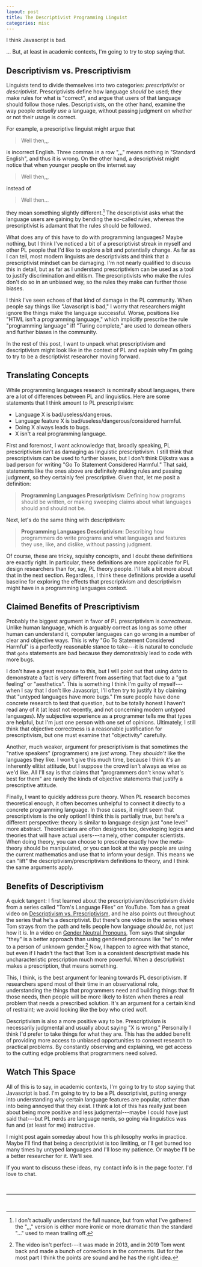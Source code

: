 ```yaml
---
layout: post
title: The Descriptivist Programming Linguist
categories: misc
---
```


I think Javascript is bad.

... But, at least in academic contexts, I'm going to try to stop saying that.

## Descriptivism vs. Prescriptivism

Linguists tend to divide themselves into two categories: _prescriptivist_ or _descriptivist_.
Prescriptivists define how language _should_ be used; they make rules for what is "correct", and
argue that users of that language should follow those rules. Descriptivists, on the other hand,
examine the way people _actually use_ a language, without passing judgment on whether or not
their usage is correct.

For example, a prescriptive linguist might argue that

> Well then,,,

is incorrect English. Three commas in a row ",,," means nothing in "Standard English", and thus it
is wrong. On the other hand, a descriptivist might notice that when younger people on the internet
say

> Well then,,,

instead of

> Well then...

they mean something slightly different.[^1] The descriptivist asks what the language users are
gaining by bending the so-called rules, whereas the prescriptivist is adamant that the rules
should be followed.

[^1]:
    I don't actually understand the full nuance, but from what I've gathered the ",,," version is
    either more ironic or more dramatic than the standard "..." used to mean trailing off.

What does any of this have to do with programming languages? Maybe nothing, but I think I've
noticed a bit of a prescriptivist streak in myself and other PL people that I'd like to explore a
bit and potentially change. As far as I can tell, most modern linguists are descriptivists and
think that a prescriptivist mindset can be damaging. I'm not nearly qualified to discuss this in
detail, but as far as I understand prescriptivism can be used as a tool to justify discrimination
and elitism. The prescriptivists who make the rules don't do so in an unbiased way, so the rules
they make can further those biases.

I think I've seen echoes of that kind of damage in the PL community. When people say things like
"Javascript is bad," I worry that researchers might ignore the things make the language
successful. Worse, positions like "HTML isn't a programming language," which implicitly prescribe
the rule "programming language" iff "Turing complete," are used to demean others and further
biases in the community.

In the rest of this post, I want to unpack what prescriptivism and descriptivism might look like
in the context of PL and explain why I'm going to try to be a descriptivist researcher moving
forward.

## Translating Concepts

While programming languages research is nominally about languages, there are a lot of differences
between PL and linguistics. Here are some statements that I think amount to PL prescriptivism:

- Language X is bad/useless/dangerous.
- Language feature X is bad/useless/dangerous/considered harmful.
- Doing X always leads to bugs.
- X isn't a real programming language.

First and foremost, I want acknowledge that, broadly speaking, PL prescriptivism isn't as
damaging as linguistic prescriptivism. I still think that prescriptivism can be used to further
biases, but I don't think Dijkstra was a bad person for writing "Go To Statement Considered
Harmful." That said, statements like the ones above are definitely making rules and passing
judgment, so they certainly feel prescriptive. Given that, let me posit a definition:

> **Programming Languages Prescriptivism**: Defining how programs should be written, or making
> sweeping claims about what languages should and should not be.

Next, let's do the same thing with descriptivism:

> **Programming Languages Descriptivism**: Describing how programmers do write programs and what
> languages and features they use, like, and dislike, without passing judgment.

Of course, these are tricky, squishy concepts, and I doubt these definitions are exactly right.
In particular, these definitions are more applicable for PL design researchers than for, say, PL
theory people. I'll talk a bit more about that in the next section. Regardless, I think these
definitions provide a useful baseline for exploring the effects that prescriptivism and
descriptivism might have in a programming languages context.

## Claimed Benefits of Prescriptivism

Probably the biggest argument in favor of PL prescriptivism is _correctness_. Unlike human
language, which is arguably correct as long as some other human can understand it, computer
languages can go wrong in a number of clear and objective ways. This is why "Go To Statement
Considered Harmful" is a perfectly reasonable stance to take---it is natural to conclude that
`goto` statements are bad because they demonstrably lead to code with more bugs.

I don't have a great response to this, but I will point out that using _data_ to demonstrate a
fact is very different from asserting that fact due to a "gut feeling" or "aesthetics". This is
something I think I'm guilty of myself---when I say that I don't like Javascript, I'll often try
to justify it by claiming that "untyped languages have more bugs." I'm sure people have done
concrete research to test that question, but to be totally honest I haven't read any of it (at
least not recently, and not concerning modern untyped languages). My subjective experience as a
programmer tells me that types are helpful, but I'm just one person with one set of opinions.
Ultimately, I still think that objective correctness is a reasonable justification for
prescriptivism, but one must examine that "objectivity" carefully.

Another, much weaker, argument for prescriptivism is that sometimes the "native speakers"
(programmers) are _just wrong_. They _shouldn't_ like the languages they like. I won't give this
much time, because I think it's an inherently elitist attitude, but I suppose the crowd isn't
always as wise as we'd like. All I'll say is that claims that "programmers don't know what's best
for them" are rarely the kinds of objective statements that justify a prescriptive attitude.

Finally, I want to quickly address pure theory. When PL research becomes theoretical enough, it
often becomes unhelpful to connect it directly to a concrete programming language. In those
cases, it might seem that prescriptivism is the only option! I think this is partially true, but
here's a different perspective: theory is similar to language design just "one level" more
abstract. Theoreticians are often designers too, developing logics and theories that will have
actual users---namely, other computer scientists. When doing theory, you can choose to prescribe
exactly how the meta-theory should be manipulated, or you can look at the way people are using
the current mathematics and use that to inform your design. This means we can "lift" the
descriptivism/prescriptivism definitions to theory, and I think the same arguments apply.

## Benefits of Descriptivism

A quick tangent: I first learned about the prescriptivism/descriptivism divide from a series called
"Tom's Language Files" on YouTube. Tom has a great video on
[Descriptivism vs. Prescriptivism](https://www.youtube.com/watch?v=2qT8ZYewYEY&list=PL96C35uN7xGLDEnHuhD7CTZES3KXFnwm0&index=25),
and he also points out throughout the series that he's a descriptivist. But there's one video in the
series where Tom strays from the path and tells people how language _should be_, not just how it
_is_. In a video on
[Gender Neutral Pronouns](https://www.youtube.com/watch?v=46ehrFk-gLk&list=PL96C35uN7xGLDEnHuhD7CTZES3KXFnwm0&index=23),
Tom says that singular "they" is a better approach than using gendered pronouns like "he" to refer
to a person of unknown gender.[^3] Now, I happen to agree with that stance, but even if I hadn't
the fact that Tom is a consistent descriptivist made his uncharacteristic prescription much more
powerful. When a descriptivist makes a prescription, that means something.

[^3]:
    The video isn't perfect---it was made in 2013, and in 2019 Tom went back and made a bunch of
    corrections in the comments. But for the most part I think the points are sound and he has
    the right idea.

This, I think, is the best argument for leaning towards PL descriptivism. If researchers spend
most of their time in an observational role, understanding the things that programmers need and
building things that fit those needs, then people will be more likely to listen when theres a
real problem that needs a prescribed solution. It's an argument for a certain kind of restraint;
we avoid looking like the boy who cried wolf.

Descriptivism is also a more positive way to be. Prescriptivism is necessarily judgmental and
usually about saying "X is wrong." Personally I think I'd prefer to take things for what they
are. This has the added benefit of providing more access to unbiased opportunities to connect
research to practical problems. By constantly observing and explaining, we get access to the
cutting edge problems that programmers need solved.

## Watch This Space

All of this is to say, in academic contexts, I'm going to try to stop saying that Javascript is
bad. I'm going to try to be a PL descriptivist, putting energy into understanding why certain
language features are popular, rather than into being annoyed that they exist. I think a lot of
this has really just been about being more positive and less judgmental---maybe I could have just
said that---but PL nerds are language nerds, so going via linguistics was fun and (at least for me)
instructive.

I might post again someday about how this philosophy works in practice. Maybe I'll find that being a
descriptivist is too limiting, or I'll get burned too many times by untyped languages and I'll lose
my patience. Or maybe I'll be a better researcher for it. We'll see.

If you want to discuss these ideas, my contact info is in the page footer. I'd love to chat.

<br/>

---

<br/>
